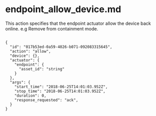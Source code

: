 
# endpoint_allow_device.md

This action specifies that the endpoint actuator allow the device back online. e.g Remove from containment mode.

```

{
  "id": "017b53ed-0a59-4026-b071-092083315645",
  "action": "allow",
  "device": {},
  "actuator": {
    "endpoint": {
      "asset_id": "string"
    }
  },
  "args": {
    "start_time": "2018-06-25T14:01:03.952Z",
    "stop_time": "2018-06-25T14:01:03.952Z",
    "duration": 0,
    "response_requested": "ack",
  }
}
```